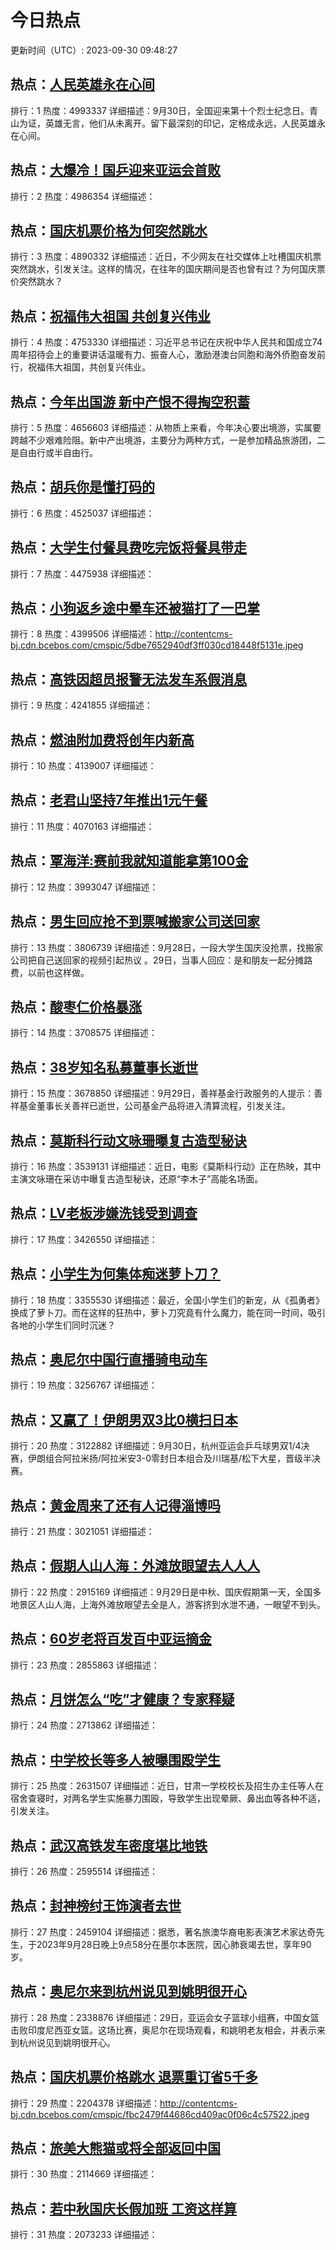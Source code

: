 # 今日热点

更新时间（UTC）: 2023-09-30 09:48:27

## 热点：[人民英雄永在心间](https://cn.bing.com/search?q=人民英雄永在心间)
排行：1
热度：4993337
详细描述：9月30日，全国迎来第十个烈士纪念日。青山为证，英雄无言，他们从未离开。留下最深刻的印记，定格成永远，人民英雄永在心间。

## 热点：[大爆冷！国乒迎来亚运会首败](https://cn.bing.com/search?q=大爆冷！国乒迎来亚运会首败)
排行：2
热度：4986354
详细描述：

## 热点：[国庆机票价格为何突然跳水](https://cn.bing.com/search?q=国庆机票价格为何突然跳水)
排行：3
热度：4890332
详细描述：近日，不少网友在社交媒体上吐槽国庆机票突然跳水，引发关注。这样的情况，在往年的国庆期间是否也曾有过？为何国庆票价突然跳水？

## 热点：[祝福伟大祖国 共创复兴伟业](https://cn.bing.com/search?q=祝福伟大祖国共创复兴伟业)
排行：4
热度：4753330
详细描述：习近平总书记在庆祝中华人民共和国成立74周年招待会上的重要讲话温暖有力、振奋人心，激励港澳台同胞和海外侨胞奋发前行，祝福伟大祖国，共创复兴伟业。

## 热点：[今年出国游 新中产恨不得掏空积蓄](https://cn.bing.com/search?q=今年出国游新中产恨不得掏空积蓄)
排行：5
热度：4656603
详细描述：从物质上来看，今年决心要出境游，实属要跨越不少艰难险阻。新中产出境游，主要分为两种方式，一是参加精品旅游团，二是自由行或半自由行。

## 热点：[胡兵你是懂打码的](https://cn.bing.com/search?q=胡兵你是懂打码的)
排行：6
热度：4525037
详细描述：

## 热点：[大学生付餐具费吃完饭将餐具带走](https://cn.bing.com/search?q=大学生付餐具费吃完饭将餐具带走)
排行：7
热度：4475938
详细描述：

## 热点：[小狗返乡途中晕车还被猫打了一巴掌](https://cn.bing.com/search?q=小狗返乡途中晕车还被猫打了一巴掌)
排行：8
热度：4399506
详细描述：http://contentcms-bj.cdn.bcebos.com/cmspic/5dbe7652940df3ff030cd18448f5131e.jpeg

## 热点：[高铁因超员报警无法发车系假消息](https://cn.bing.com/search?q=高铁因超员报警无法发车系假消息)
排行：9
热度：4241855
详细描述：

## 热点：[燃油附加费将创年内新高](https://cn.bing.com/search?q=燃油附加费将创年内新高)
排行：10
热度：4139007
详细描述：

## 热点：[老君山坚持7年推出1元午餐](https://cn.bing.com/search?q=老君山坚持7年推出1元午餐)
排行：11
热度：4070163
详细描述：

## 热点：[覃海洋:赛前我就知道能拿第100金](https://cn.bing.com/search?q=覃海洋:赛前我就知道能拿第100金)
排行：12
热度：3993047
详细描述：

## 热点：[男生回应抢不到票喊搬家公司送回家](https://cn.bing.com/search?q=男生回应抢不到票喊搬家公司送回家)
排行：13
热度：3806739
详细描述：9月28日，一段大学生国庆没抢票，找搬家公司把自己送回家的视频引起热议 。29日，当事人回应：是和朋友一起分摊路费，以前也这样做。

## 热点：[酸枣仁价格暴涨](https://cn.bing.com/search?q=酸枣仁价格暴涨)
排行：14
热度：3708575
详细描述：

## 热点：[38岁知名私募董事长逝世](https://cn.bing.com/search?q=38岁知名私募董事长逝世)
排行：15
热度：3678850
详细描述：9月29日，善祥基金行政服务的人提示：善祥基金董事长关善祥已逝世，公司基金产品将进入清算流程，引发关注。

## 热点：[莫斯科行动文咏珊曝复古造型秘诀](https://cn.bing.com/search?q=莫斯科行动文咏珊曝复古造型秘诀)
排行：16
热度：3539131
详细描述：近日，电影《莫斯科行动》正在热映，其中主演文咏珊在采访中曝复古造型秘诀，还原“李木子”高能名场面。

## 热点：[LV老板涉嫌洗钱受到调查](https://cn.bing.com/search?q=LV老板涉嫌洗钱受到调查)
排行：17
热度：3426550
详细描述：

## 热点：[小学生为何集体痴迷萝卜刀？](https://cn.bing.com/search?q=小学生为何集体痴迷萝卜刀？)
排行：18
热度：3355530
详细描述：最近，全国小学生们的新宠，从《孤勇者》换成了萝卜刀。而在这样的狂热中，萝卜刀究竟有什么魔力，能在同一时间，吸引各地的小学生们同时沉迷？

## 热点：[奥尼尔中国行直播骑电动车](https://cn.bing.com/search?q=奥尼尔中国行直播骑电动车)
排行：19
热度：3256767
详细描述：

## 热点：[又赢了！伊朗男双3比0横扫日本](https://cn.bing.com/search?q=又赢了！伊朗男双3比0横扫日本)
排行：20
热度：3122882
详细描述：9月30日，杭州亚运会乒乓球男双1/4决赛，伊朗组合阿拉米扬/阿拉米安3-0零封日本组合及川瑞基/松下大星，晋级半决赛。

## 热点：[黄金周来了还有人记得淄博吗](https://cn.bing.com/search?q=黄金周来了还有人记得淄博吗)
排行：21
热度：3021051
详细描述：

## 热点：[假期人山人海：外滩放眼望去人人人](https://cn.bing.com/search?q=假期人山人海：外滩放眼望去人人人)
排行：22
热度：2915169
详细描述：9月29日是中秋、国庆假期第一天，全国多地景区人山人海，上海外滩放眼望去全是人，游客挤到水泄不通，一眼望不到头。

## 热点：[60岁老将百发百中亚运摘金](https://cn.bing.com/search?q=60岁老将百发百中亚运摘金)
排行：23
热度：2855863
详细描述：

## 热点：[月饼怎么“吃”才健康？专家释疑](https://cn.bing.com/search?q=月饼怎么“吃”才健康？专家释疑)
排行：24
热度：2713862
详细描述：

## 热点：[中学校长等多人被曝围殴学生](https://cn.bing.com/search?q=中学校长等多人被曝围殴学生)
排行：25
热度：2631507
详细描述：近日，甘肃一学校校长及招生办主任等人在宿舍查寝时，对两名学生实施暴力围殴，导致学生出现晕厥、鼻出血等各种不适，引发关注。

## 热点：[武汉高铁发车密度堪比地铁](https://cn.bing.com/search?q=武汉高铁发车密度堪比地铁)
排行：26
热度：2595514
详细描述：

## 热点：[封神榜纣王饰演者去世](https://cn.bing.com/search?q=封神榜纣王饰演者去世)
排行：27
热度：2459104
详细描述：据悉，著名旅澳华裔电影表演艺术家达奇先生，于2023年9月28日晚上9点58分在墨尔本医院，因心肺衰竭去世，享年90岁。

## 热点：[奥尼尔来到杭州说见到姚明很开心](https://cn.bing.com/search?q=奥尼尔来到杭州说见到姚明很开心)
排行：28
热度：2338876
详细描述：29日，亚运会女子篮球小组赛，中国女篮击败印度尼西亚女篮。这场比赛，奥尼尔在现场观看，和姚明老友相会，并表示来到杭州说见到姚明很开心。

## 热点：[国庆机票价格跳水 退票重订省5千多](https://cn.bing.com/search?q=国庆机票价格跳水退票重订省5千多)
排行：29
热度：2204378
详细描述：http://contentcms-bj.cdn.bcebos.com/cmspic/fbc2479f44686cd409ac0f06c4c57522.jpeg

## 热点：[旅美大熊猫或将全部返回中国](https://cn.bing.com/search?q=旅美大熊猫或将全部返回中国)
排行：30
热度：2114669
详细描述：

## 热点：[若中秋国庆长假加班 工资这样算](https://cn.bing.com/search?q=若中秋国庆长假加班工资这样算)
排行：31
热度：2073233
详细描述：

